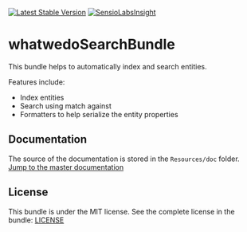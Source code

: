 [![Latest Stable Version](https://poser.pugx.org/whatwedo/search-bundle/v/stable)](https://packagist.org/packages/whatwedo/search-bundle)
[![SensioLabsInsight](https://insight.sensiolabs.com/projects/6e3545f5-a0af-4708-b330-5587b4ff6811/mini.png)](https://insight.sensiolabs.com/projects/6e3545f5-a0af-4708-b330-5587b4ff6811)

# whatwedoSearchBundle

This bundle helps to automatically index and search entities.

Features include:

- Index entities
- Search using match against
- Formatters to help serialize the entity properties


## Documentation

The source of the documentation is stored in the `Resources/doc` folder. [Jump to the master documentation](Resources/doc/index.md)


## License

This bundle is under the MIT license. See the complete license in the bundle: [LICENSE](LICENSE)

